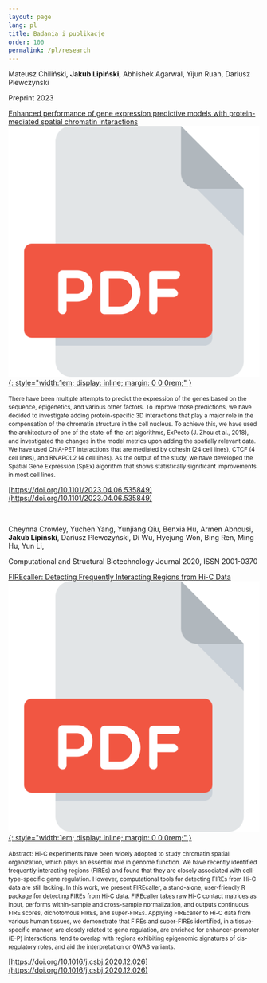 ```yaml
---
layout: page
lang: pl
title: Badania i publikacje
order: 100
permalink: /pl/research
---
```


Mateusz Chiliński, __Jakub Lipiński__, Abhishek Agarwal, Yijun Ruan, Dariusz Plewczynski

Preprint 2023

[Enhanced performance of gene expression predictive models with protein-mediated spatial chromatin interactions](https://www.biorxiv.org/content/10.1101/2023.04.06.535849v1) [![Archived PDF](/assets/images/pdf.svg){: style="width:1em; display: inline; margin: 0 0 0rem;" }](/assets/pdf/2023.04.06.535849v1.full.pdf)

<small>There have been multiple attempts to predict the expression of the genes based on the
sequence, epigenetics, and various other factors. To improve those predictions, we have
decided to investigate adding protein-specific 3D interactions that play a major role in the
compensation of the chromatin structure in the cell nucleus. To achieve this, we have used
the architecture of one of the state-of-the-art algorithms, ExPecto (J. Zhou et al., 2018), and
investigated the changes in the model metrics upon adding the spatially relevant data. We
have used ChIA-PET interactions that are mediated by cohesin (24 cell lines), CTCF (4 cell
lines), and RNAPOL2 (4 cell lines). As the output of the study, we have developed the
Spatial Gene Expression (SpEx) algorithm that shows statistically significant improvements
in most cell lines.</small>

[https://doi.org/10.1101/2023.04.06.535849](https://doi.org/10.1101/2023.04.06.535849)

<br />


Cheynna Crowley, Yuchen Yang, Yunjiang Qiu, Benxia Hu, Armen Abnousi, __Jakub Lipiński__, Dariusz Plewczyński, Di Wu, Hyejung Won, Bing Ren, Ming Hu, Yun Li,

Computational and Structural Biotechnology Journal 2020, ISSN 2001-0370

[FIREcaller: Detecting Frequently Interacting Regions from Hi-C Data](http://www.sciencedirect.com/science/article/pii/S2001037020305511)
[![Archived PDF](/assets/images/pdf.svg){: style="width:1em; display: inline; margin: 0 0 0rem;" }](/assets/pdf/1-s2.0-S2001037020305511-main.pdf)

<small>Abstract: Hi-C experiments have been widely adopted to study chromatin spatial organization, which plays an essential role in genome function. We have recently identified frequently interacting regions (FIREs) and found that they are closely associated with cell-type-specific gene regulation. However, computational tools for detecting FIREs from Hi-C data are still lacking. In this work, we present FIREcaller, a stand-alone, user-friendly R package for detecting FIREs from Hi-C data. FIREcaller takes raw Hi-C contact matrices as input, performs within-sample and cross-sample normalization, and outputs continuous FIRE scores, dichotomous FIREs, and super-FIREs. Applying FIREcaller to Hi-C data from various human tissues, we demonstrate that FIREs and super-FIREs identified, in a tissue-specific manner, are closely related to gene regulation, are enriched for enhancer-promoter (E-P) interactions, tend to overlap with regions exhibiting epigenomic signatures of cis-regulatory roles, and aid the interpretation or GWAS variants.</small>

[https://doi.org/10.1016/j.csbj.2020.12.026](https://doi.org/10.1016/j.csbj.2020.12.026)